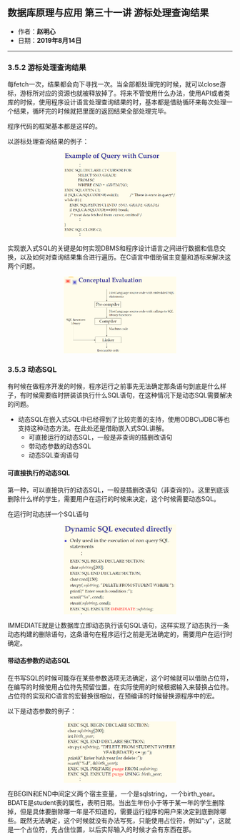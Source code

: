 ## 数据库原理与应用 第三十一讲 游标处理查询结果

- 作者：**赵明心**
- 日期：**2019年8月14日**

---

### **3.5.2 游标处理查询结果**

每fetch一次，结果都会向下寻找一次。当全部都处理完的时候，就可以close游标，游标所对应的资源也就被释放掉了。将来不管使用什么办法，使用API或者类库的时候，使用程序设计语言处理查询结果的时，基本都是借助循环来每次处理一个结果，循环完的时候就把里面的返回结果全部处理完毕。

程序代码的框架基本都是这样的。

以游标处理查询结果的例子：

<img src="img/Note_31/cursor.png" width="50%" style="display:block;margin:auto;">

实现嵌入式SQL的关键是如何实现DBMS和程序设计语言之间进行数据和信息交换，以及如何对查询结果集合进行遍历。在C语言中借助宿主变量和游标来解决这两个问题。

<img src="img/Note_31/esql.png" width="50%" style="display:block;margin:auto;">

### **3.5.3 动态SQL**

有时候在做程序开发的时候，程序运行之前事先无法确定那条语句到底是什么样子，有时候需要临时拼装该执行什么SQL语句，在这种情况下是动态SQL需要解决的问题。

- 动态SQL在嵌入式SQL中已经得到了比较完善的支持，使用ODBC\JDBC等也支持这种动态方法。在此处还是借助嵌入式SQL讲解。
  - 可直接运行的动态SQL，一般是非查询的插删改语句
  - 带动态参数的动态SQL
  - 动态SQL查询语句

#### **可直接执行的动态SQL**

第一种，可以直接执行的动态SQL，一般是插删改语句（非查询的）。这里到底该删除什么样的学生，需要用户在运行的时候来决定，这个时候需要动态SQL。

在运行时动态拼一个SQL语句

<img src="img/Note_31/dynamic.png" width="50%" style="display:block;margin:auto;">

IMMEDIATE就是让数据库立即动态执行该句SQL语句，这样实现了动态执行一条动态构建的删除语句，这条语句在程序运行之前是无法确定的，需要用户在运行时确定。

#### **带动态参数的动态SQL**

在书写SQL的时候可能存在某些参数选项无法确定，这个时候就可以借助占位符，在编写的时候使用占位符先预留位置，在实际使用的时候根据输入来替换占位符。占位符的实现和C语言的宏替换很相似，在预编译的时候替换源程序中的宏。

以下是动态参数的例子：

<img src="img/Note_31/placeholder.png" width="50%" style="display:block;margin:auto;">

在BEGIN和END中间定义两个宿主变量，一个是sqlstring，一个birth\_year。BDATE是student表的属性，表明日期。当出生年份小于等于某一年的学生删除掉，但是具体要删除哪一年是不知道的，需要运行程序的用户来决定到底删除哪些。既然无法确定，这个时候就没有办法写死，只能使用占位符，例如“:y”，这就是一个占位符，先占住位置，以后实际输入的时候才会有东西在那。